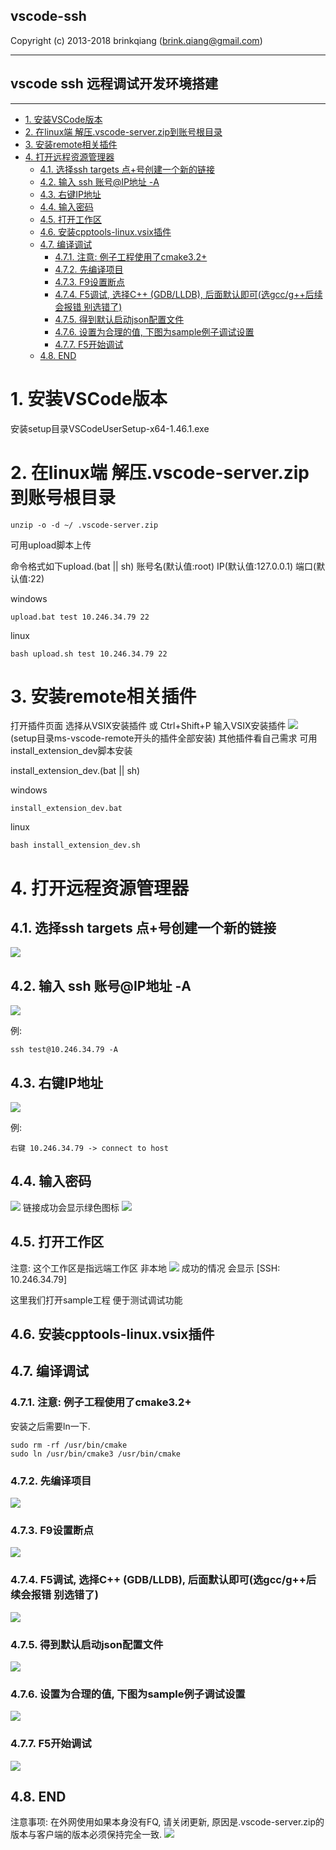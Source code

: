 
vscode-ssh
-----------------
Copyright (c) 2013-2018 brinkqiang (brink.qiang@gmail.com)

-----------------
vscode ssh 远程调试开发环境搭建
-----------------
-----------------
<!-- TOC -->

- [1. 安装VSCode版本](#1-安装vscode版本)
- [2. 在linux端 解压.vscode-server.zip到账号根目录](#2-在linux端-解压vscode-serverzip到账号根目录)
- [3. 安装remote相关插件](#3-安装remote相关插件)
- [4. 打开远程资源管理器](#4-打开远程资源管理器)
  - [4.1. 选择ssh targets 点+号创建一个新的链接](#41-选择ssh-targets-点号创建一个新的链接)
  - [4.2. 输入 ssh 账号@IP地址 -A](#42-输入-ssh-账号ip地址--a)
  - [4.3. 右键IP地址](#43-右键ip地址)
  - [4.4. 输入密码](#44-输入密码)
  - [4.5. 打开工作区](#45-打开工作区)
  - [4.6. 安装cpptools-linux.vsix插件](#46-安装cpptools-linuxvsix插件)
  - [4.7. 编译调试](#47-编译调试)
    - [4.7.1. 注意: 例子工程使用了cmake3.2+](#471-注意-例子工程使用了cmake32)
    - [4.7.2. 先编译项目](#472-先编译项目)
    - [4.7.3. F9设置断点](#473-f9设置断点)
    - [4.7.4. F5调试, 选择C++ (GDB/LLDB), 后面默认即可(选gcc/g++后续会报错 别选错了)](#474-f5调试-选择c-gdblldb-后面默认即可选gccg后续会报错-别选错了)
    - [4.7.5. 得到默认启动json配置文件](#475-得到默认启动json配置文件)
    - [4.7.6. 设置为合理的值, 下图为sample例子调试设置](#476-设置为合理的值-下图为sample例子调试设置)
    - [4.7.7. F5开始调试](#477-f5开始调试)
  - [4.8. END](#48-end)

<!-- /TOC -->

# 1. 安装VSCode版本

安装setup目录VSCodeUserSetup-x64-1.46.1.exe

# 2. 在linux端 解压.vscode-server.zip到账号根目录
```
unzip -o -d ~/ .vscode-server.zip
```

可用upload脚本上传

命令格式如下upload.(bat || sh) 账号名(默认值:root) IP(默认值:127.0.0.1) 端口(默认值:22)

windows
```
upload.bat test 10.246.34.79 22
```
linux
```
bash upload.sh test 10.246.34.79 22
```

# 3. 安装remote相关插件
打开插件页面 选择从VSIX安装插件 或 Ctrl+Shift+P 输入VSIX安装插件
![](images/installvsix.png)
(setup目录ms-vscode-remote开头的插件全部安装)
其他插件看自己需求
可用install_extension_dev脚本安装

install_extension_dev.(bat || sh)

windows
```
install_extension_dev.bat
```
linux
```
bash install_extension_dev.sh
```

# 4. 打开远程资源管理器


## 4.1. 选择ssh targets 点+号创建一个新的链接
![](images/openremote.png)

## 4.2. 输入 ssh 账号@IP地址 -A
![](images/connectssh.png)

例:
```
ssh test@10.246.34.79 -A
```

## 4.3. 右键IP地址

![](images/connecthost.png)

例:
```
右键 10.246.34.79 -> connect to host
```

## 4.4. 输入密码
![](images/enterpasswd.png)
链接成功会显示绿色图标
![](images/connectok.png)

## 4.5. 打开工作区
注意: 这个工作区是指远端工作区 非本地
![](images/openwork.png)
成功的情况 会显示 [SSH: 10.246.34.79]

这里我们打开sample工程 便于测试调试功能

## 4.6. 安装cpptools-linux.vsix插件

## 4.7. 编译调试

### 4.7.1. 注意: 例子工程使用了cmake3.2+
安装之后需要ln一下.
```
sudo rm -rf /usr/bin/cmake
sudo ln /usr/bin/cmake3 /usr/bin/cmake
```

### 4.7.2. 先编译项目
![](images/buildsample.png)

### 4.7.3. F9设置断点
![](images/enterbreak.png)

### 4.7.4. F5调试, 选择C++ (GDB/LLDB), 后面默认即可(选gcc/g++后续会报错 别选错了)
![](images/debugsetup.png)

### 4.7.5. 得到默认启动json配置文件
![](images/defaultlaunch.png)

### 4.7.6. 设置为合理的值, 下图为sample例子调试设置
![](images/samplelaunch.png)

### 4.7.7. F5开始调试
![](images/sampledebug.png)

## 4.8. END
注意事项: 在外网使用如果本身没有FQ, 请关闭更新, 原因是.vscode-server.zip的版本与客户端的版本必须保持完全一致.
![](images/disableupdate.png)

